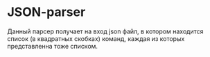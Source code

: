 # JSON-parser
Данный парсер получает на вход json файл, в котором находится список (в квадратных скобках) команд, каждая из которых представленна тоже списком.
